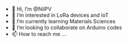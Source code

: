 - 👋 Hi, I’m @NilPV
- 👀 I’m interested in LoRa devices and IoT
- 🌱 I’m currently learning Materials Sciences
- 💞️ I’m looking to collaborate on Arduino codes
- 📫 How to reach me ...

<!---
NilPV/NilPV is a ✨ special ✨ repository because its `README.md` (this file) appears on your GitHub profile.
You can click the Preview link to take a look at your changes.
--->
